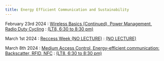 ```yaml
---
title: Energy Efficient Communication and Sustainability
---
```


February 23rd 2024
: [Wireless Basics (Continued), Power Management, Radio Duty Cycling](#)
  : [(LT8, 6:30 to 8:30 pm)](#)

March 1st 2024
: [Reccess Week (NO LECTURE)](#)
  : [(NO LECTURE)](#)

March 8th 2024
: [Medium Access Control, Energy-efficient communication: Backscatter, RFID, NFC](#)
  : [(LT8, 6:30 to 8:30 pm)](#)




